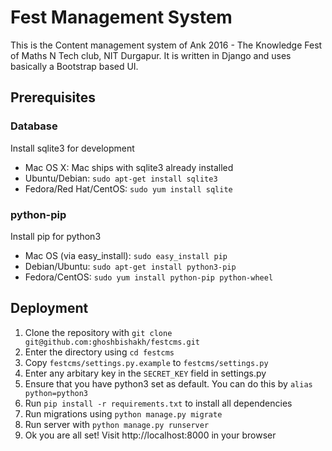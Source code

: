 # Fest Management System

This is the Content management system of Ank 2016 - The Knowledge Fest of Maths N Tech club, NIT Durgapur. It is written in Django and uses basically a Bootstrap based UI.

## Prerequisites

### Database

Install sqlite3 for development

* Mac OS X: Mac ships with sqlite3 already installed
* Ubuntu/Debian: `sudo apt-get install sqlite3`
* Fedora/Red Hat/CentOS: `sudo yum install sqlite`

### python-pip

Install pip for python3

* Mac OS (via easy_install): `sudo easy_install pip` 
* Debian/Ubuntu: `sudo apt-get install python3-pip`
* Fedora/CentOS: `sudo yum install python-pip python-wheel`

## Deployment

1. Clone the repository with `git clone git@github.com:ghoshbishakh/festcms.git`
2. Enter the directory using `cd festcms`
3. Copy `festcms/settings.py.example` to `festcms/settings.py`
4. Enter any arbitary key in the `SECRET_KEY` field in settings.py
5. Ensure that you have python3 set as default. You can do this by `alias python=python3`
6. Run `pip install -r requirements.txt` to install all dependencies
7. Run migrations using `python manage.py migrate`
8. Run server with `python manage.py runserver`
9. Ok you are all set! Visit http://localhost:8000 in your browser
